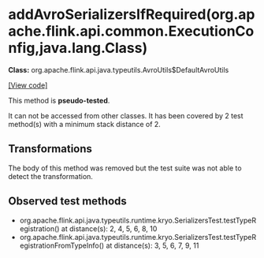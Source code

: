 # addAvroSerializersIfRequired(org.apache.flink.api.common.ExecutionConfig,java.lang.Class)

**Class:** org.apache.flink.api.java.typeutils.AvroUtils$DefaultAvroUtils

[[View code]](https://github.com/apache/flink/blob/740f711c4ec9c4b7cdefd01c9f64857c345a68a1/flink-core/src/main/java//org/apache/flink/api/java/typeutils/AvroUtils.java#L103)

This method is **pseudo-tested**.


It can not be accessed from other classes. 
It has been covered by 2 test method(s) with a minimum stack distance of 2.

## Transformations

The body of this method was removed but the test suite was not able to detect the transformation.



## Observed test methods

* org.apache.flink.api.java.typeutils.runtime.kryo.SerializersTest.testTypeRegistration() at distance(s): 2, 4, 5, 6, 8, 10
* org.apache.flink.api.java.typeutils.runtime.kryo.SerializersTest.testTypeRegistrationFromTypeInfo() at distance(s): 3, 5, 6, 7, 9, 11

